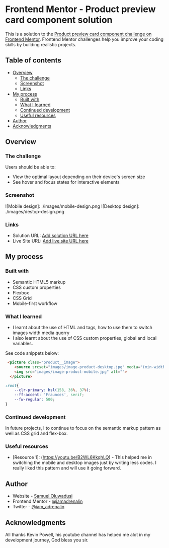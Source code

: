 # Frontend Mentor - Product preview card component solution

This is a solution to the [Product preview card component challenge on Frontend Mentor](https://www.frontendmentor.io/challenges/product-preview-card-component-GO7UmttRfa).
Frontend Mentor challenges help you improve your coding skills by building realistic projects. 

## Table of contents

- [Overview](#overview)
  - [The challenge](#the-challenge)
  - [Screenshot](#screenshot)
  - [Links](#links)
- [My process](#my-process)
  - [Built with](#built-with)
  - [What I learned](#what-i-learned)
  - [Continued development](#continued-development)
  - [Useful resources](#useful-resources)
- [Author](#author)
- [Acknowledgments](#acknowledgments)


## Overview

### The challenge

Users should be able to:

- View the optimal layout depending on their device's screen size
- See hover and focus states for interactive elements


### Screenshot

![Mobile design]: ./images/mobile-design.png
![Desktop design]: ./images/destop-design.png


### Links

- Solution URL: [Add solution URL here](https://your-solution-url.com)
- Live Site URL: [Add live site URL here](https://your-live-site-url.com)



## My process

### Built with

- Semantic HTML5 markup
- CSS custom properties
- Flexbox
- CSS Grid
- Mobile-first workflow


### What I learned

- I learnt about the use of HTML <picture> and <soucre> tags, how to use them to switch images width media querry
- I also learnt about the use of CSS custom properties, global and local variables.

See code snippets below:
```html
 <picture class="product__image">
    <source srcset="images/image-product-desktop.jpg" media="(min-width:600px)">
    <img src="images/image-product-mobile.jpg" alt="">
  </picture>
```
```css
:root{
    --clr-primary: hsl(158, 36%, 37%);
    --ff-accent: 'Fraunces', serif;
    --fw-regular: 500;
}
```


### Continued development

In future projects, I to continue to focus on the semantic markup pattern as well as CSS grid and flex-box.


### Useful resources

- [Resource 1]: (https://youtu.be/B2WL6KkqhLQ) - This helped me in switching the mobile and desktop images just by writing less codes. I really liked this pattern and will use it going forward.


## Author

- Website - [Samuel Oluwadusi](https://www.your-site.com)
- Frontend Mentor - [@iamadrenalin](https://www.frontendmentor.io/profile/iamadrenalin)
- Twitter - [@iam_adrenalin](https://www.twitter.com/iam-adrenalin)


## Acknowledgments

All thanks Kevin Powell, his youtube channel has helped me alot in my development journey, God bless you sir.

